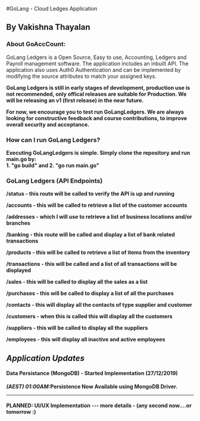 #GoLang - Cloud Ledges Application
<h2>By Vakishna Thayalan</h2>
<h3>About GoAccCount:</h3>
<p>GoLang Ledgers is a Open Source, Easy to use, Accounting, Ledgers and Payroll management software.
The application includes an inbuilt API. The application also uses Auth0 Authentication and can be implemented by modifying the source attributes to match your assigned keys.
</p>

<p><b>GoLang Ledgers is still in early stages of development, production use is not recommended, only offical releases are suitable for Production. We will be releasing an v1 (first release) in the near future. </p>

<p>For now, we encourage you to test run GoLangLedgers. We are always looking for constructive feedback and course contributions, to improve overall security and acceptance. 
</p>

<h3>How can I run GoLang Ledgers?</h3>
<p>Executing GoLangLedgers is simple. Simply clone the repository and run main.go by:
<br>1. "go build" and 2. "go run main.go"</p>

<h3>GoLang Ledgers (API Endpoints)</h3>
<div>
   	<p>/status - this route will be called to verify the API is up and running</p>
   	<p>/accounts - this will be called to retrieve a list of the customer accounts</p>
   	<p>/addresses - which I will use to retrieve a list of business locations and/or branches</p>
   	<p>/banking - this route will be called and display a list of bank related transactions</p>
   	<p>/products - this will be called to retrieve a list of items from the inventory</p>
   	<p>/transactions - this will be called and a list of all transactions will be displayed</p>
   	<p>/sales - this will be called to display all the sales as a list</p>
   	<p>/purchases - this will be called to display a list of all the purchases</p>
   	<p>/contacts - this will display all the contacts of type supplier and customer</p>
   	<p>/customers - when this is called this will display all the customers</p>
   	<p>/suppliers - this will be called to display all the suppliers</p>
   	<p>/employees - this will display all inactive and active employees</p>
</div>

<h2><b><i>Application Updates</i><b></h4>
<h4>Data Persistance (MongoDB) - Started Implementation (27/12/2019)</h2>
<p><b><i>(AEST) 01:00AM:</i></b>Persistence Now Available using MongoDB Driver.</p>
<hr>
<h4>PLANNED: UI/UX Implementation --- more details - (any second now....or tomorrow :)</h4>







